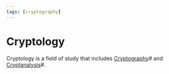 ```yaml
---
tags: [cryptography]
---
```


# Cryptology

Cryptology is a field of study that includes [Cryptography](202209281121.md)#
and [Cryptanalysis](202209281128.md)#.
